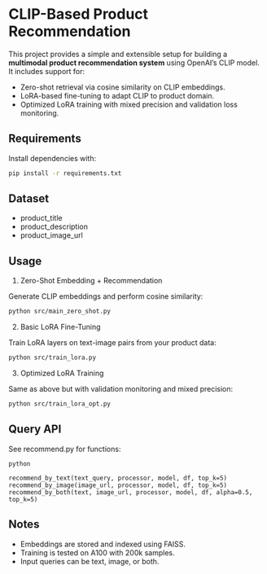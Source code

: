 # CLIP-Based Product Recommendation

This project provides a simple and extensible setup for building a **multimodal product recommendation system** using OpenAI’s CLIP model. It includes support for:

- Zero-shot retrieval via cosine similarity on CLIP embeddings.
- LoRA-based fine-tuning to adapt CLIP to product domain.
- Optimized LoRA training with mixed precision and validation loss monitoring.

## Requirements

Install dependencies with:

```bash
pip install -r requirements.txt
```
## Dataset

- product_title
- product_description
- product_image_url

## Usage

1. Zero-Shot Embedding + Recommendation

Generate CLIP embeddings and perform cosine similarity:

```bash
python src/main_zero_shot.py
```
2. Basic LoRA Fine-Tuning

Train LoRA layers on text-image pairs from your product data:

```bash
python src/train_lora.py
```
3. Optimized LoRA Training

Same as above but with validation monitoring and mixed precision:

```bash
python src/train_lora_opt.py
```
## Query API

See recommend.py for functions:

```
python

recommend_by_text(text_query, processor, model, df, top_k=5)
recommend_by_image(image_url, processor, model, df, top_k=5)
recommend_by_both(text, image_url, processor, model, df, alpha=0.5, top_k=5)
```
## Notes

-   Embeddings are stored and indexed using FAISS.
-   Training is tested on A100 with 200k samples.
-   Input queries can be text, image, or both.

